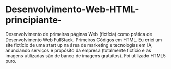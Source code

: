 # Desenvolvimento-Web-HTML-principiante-
Desenvolvimento de primeiras páginas Web (fictícia) como prática de Desenvolvimento Web FullStack.
Primeiros Códigos em HTML.
Eu criei um site fictício de uma start up na área de marketing e tecnologias em IA, anunciando serviços e propósito da empresa (totalmente fictício e as imagens utilizadas são de banco de imagens gratuitos).
Foi utilizado HTML5 puro.
